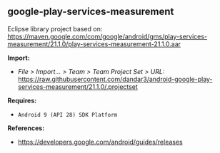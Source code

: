 ## google-play-services-measurement

Eclipse library project based on:<br/>
https://maven.google.com/com/google/android/gms/play-services-measurement/21.1.0/play-services-measurement-21.1.0.aar

**Import:**
- _File > Import... > Team > Team Project Set > URL:_<br/>
  https://raw.githubusercontent.com/dandar3/android-google-play-services-measurement/21.1.0/.projectset

**Requires:**
- `Android 9 (API 28) SDK Platform`

**References:**
- https://developers.google.com/android/guides/releases